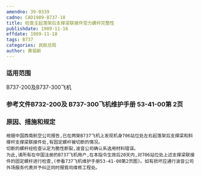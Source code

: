 ```yaml
---
amendno: 39-0339
cadno: CAD1989-B737-18
title: 检查主起落架后支撑梁联接件受力螺杆完整性
publishdate: 1989-11-16
effdate: 1989-11-18
tags: B737
categories: 民航总局
author: 黄祖新
---
```


### 适用范围 
B737-200及B737-300飞机

<!--more-->
### 参考文件B732-200及 B737-300飞机维护手册 53-41-00第 2页

### 原因、措施和规定 
    根据中国西南航空公司报告,已在两架B737飞机上发现机身706站位处左右起落架后支撑梁和斜撑杆支撑梁联接件处,有固定螺杆被切断的情况。 
    切断的螺杆经检查认定为脆性断裂,波音公司确认系选用材料错误。 
    为此,请所有在中国注册的B737飞机用户,在本指令生效后20天内,对706站位处上述支撑梁联接件的固定螺杆进行检查,(参看737飞机维护手册53-41-00第2页图)。如有损坏应通行波音公司外场服务代表并予纠正同时报我司维修工程处。
